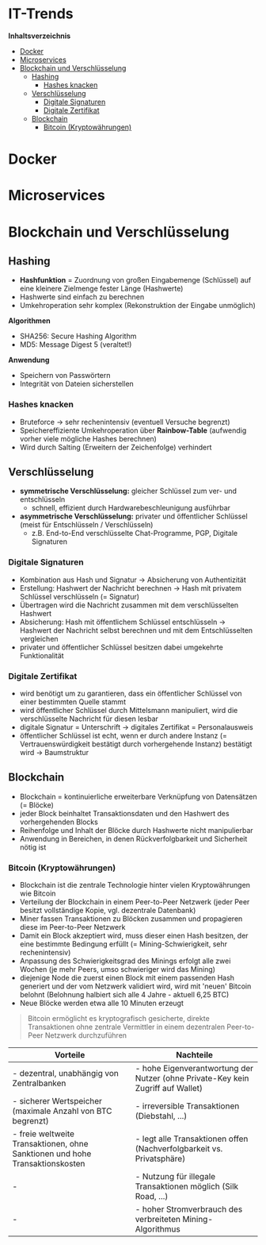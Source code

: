 IT-Trends
=========

<!-- START doctoc generated TOC please keep comment here to allow auto update -->
<!-- DON'T EDIT THIS SECTION, INSTEAD RE-RUN doctoc TO UPDATE -->
**Inhaltsverzeichnis**

- [Docker](#docker)
- [Microservices](#microservices)
- [Blockchain und Verschlüsselung](#blockchain-und-verschl%C3%BCsselung)
  - [Hashing](#hashing)
    - [Hashes knacken](#hashes-knacken)
  - [Verschlüsselung](#verschl%C3%BCsselung)
    - [Digitale Signaturen](#digitale-signaturen)
    - [Digitale Zertifikat](#digitale-zertifikat)
  - [Blockchain](#blockchain)
    - [Bitcoin (Kryptowährungen)](#bitcoin-kryptow%C3%A4hrungen)

<!-- END doctoc generated TOC please keep comment here to allow auto update -->

<!--newpage-->

# Docker

<!--ToDo-->

# Microservices

<!--ToDo-->

# Blockchain und Verschlüsselung

## Hashing

- **Hashfunktion** = Zuordnung von großen Eingabemenge (Schlüssel) auf eine kleinere Zielmenge fester Länge (Hashwerte)
- Hashwerte sind einfach zu berechnen
- Umkehroperation sehr komplex (Rekonstruktion der Eingabe unmöglich)

**Algorithmen**

- SHA256: Secure Hashing Algorithm
- MD5: Message Digest 5 (veraltet!)

**Anwendung**

- Speichern von Passwörtern
- Integrität von Dateien sicherstellen

### Hashes knacken

- Bruteforce $\rightarrow$ sehr rechenintensiv (eventuell Versuche begrenzt)
- Speichereffiziente Umkehroperation über **Rainbow-Table** (aufwendig vorher viele mögliche Hashes berechnen)
- Wird durch Salting (Erweitern der Zeichenfolge) verhindert

## Verschlüsselung

- **symmetrische Verschlüsselung:** gleicher Schlüssel zum ver- und entschlüsseln
  - schnell, effizient durch Hardwarebeschleunigung ausführbar
- **asymmetrische Verschlüsselung:** privater und öffentlicher Schlüssel (meist für Entschlüsseln / Verschlüsseln)
  - z.B. End-to-End verschlüsselte Chat-Programme, PGP, Digitale Signaturen

### Digitale Signaturen

- Kombination aus Hash und Signatur $\rightarrow$ Absicherung von Authentizität
- Erstellung: Hashwert der Nachricht berechnen $\rightarrow$ Hash mit privatem Schlüssel verschlüsseln (= Signatur)
- Übertragen wird die Nachricht zusammen mit dem verschlüsselten Hashwert
- Absicherung: Hash mit öffentlichem Schlüssel entschlüsseln $\rightarrow$ Hashwert der Nachricht selbst berechnen und mit dem Entschlüsselten vergleichen
- privater und öffentlicher Schlüssel besitzen dabei umgekehrte Funktionalität

### Digitale Zertifikat

- wird benötigt um zu garantieren, dass ein öffentlicher Schlüssel von einer bestimmten Quelle stammt
- wird öffentlicher Schlüssel durch Mittelsmann manipuliert, wird die verschlüsselte Nachricht für diesen lesbar
- digitale Signatur = Unterschrift $\rightarrow$ digitales Zertifikat = Personalausweis
- öffentlicher Schlüssel ist echt, wenn er durch andere Instanz (= Vertrauenswürdigkeit bestätigt durch vorhergehende Instanz) bestätigt wird $\rightarrow$ Baumstruktur

## Blockchain

- Blockchain = kontinuierliche erweiterbare Verknüpfung von Datensätzen (= Blöcke)
- jeder Block beinhaltet Transaktionsdaten und den Hashwert des vorhergehenden Blocks
- Reihenfolge und Inhalt der Blöcke durch Hashwerte nicht manipulierbar
- Anwendung in Bereichen, in denen Rückverfolgbarkeit und Sicherheit nötig ist

### Bitcoin (Kryptowährungen)

- Blockchain ist die zentrale Technologie hinter vielen Kryptowährungen wie Bitcoin
- Verteilung der Blockchain in einem Peer-to-Peer Netzwerk (jeder Peer besitzt vollständige Kopie, vgl. dezentrale Datenbank)
- Miner fassen Transaktionen zu Blöcken zusammen und propagieren diese im Peer-to-Peer Netzwerk
- Damit ein Block akzeptiert wird, muss dieser einen Hash besitzen, der eine bestimmte Bedingung erfüllt (= Mining-Schwierigkeit, sehr rechenintensiv)
- Anpassung des Schwierigkeitsgrad des Minings erfolgt alle zwei Wochen (je mehr Peers, umso schwieriger wird das Mining)
- diejenige Node die zuerst einen Block mit einem passenden Hash generiert und der vom Netzwerk validiert wird, wird mit 'neuen' Bitcoin belohnt (Belohnung halbiert sich alle 4 Jahre - aktuell 6,25 BTC)
- Neue Blöcke werden etwa alle 10 Minuten erzeugt

> Bitcoin ermöglicht es kryptografisch gesicherte, direkte Transaktionen ohne zentrale Vermittler in einem dezentralen Peer-to-Peer Netzwerk durchzuführen

| Vorteile                                                                     | Nachteile                                                                       |
|------------------------------------------------------------------------------|---------------------------------------------------------------------------------|
| - dezentral, unabhängig von Zentralbanken                                    | - hohe Eigenverantwortung der Nutzer (ohne Private-Key kein Zugriff auf Wallet) |
| - sicherer Wertspeicher (maximale Anzahl von BTC begrenzt)                   | - irreversible Transaktionen (Diebstahl, ...)                                   |
| - freie weltweite Transaktionen, ohne Sanktionen und hohe Transaktionskosten | - legt alle Transaktionen offen (Nachverfolgbarkeit vs. Privatsphäre)           |
| -                                                                            | - Nutzung für illegale Transaktionen möglich (Silk Road, ...)                   |
| -                                                                            | - hoher Stromverbrauch des verbreiteten Mining-Algorithmus                      |
